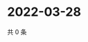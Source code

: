 # 2022-03-28

共 0 条

<!-- BEGIN WEIBO -->
<!-- 最后更新时间 Mon Mar 28 2022 12:02:15 GMT+0800 (China Standard Time) -->

<!-- END WEIBO -->
